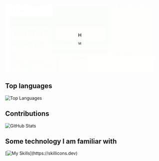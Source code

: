 <img src="https://github.com/Seanmmajor/Seanmmajor/blob/main/download.gif" alt="Here is a little bit about me!">

## Top languages
![Top Languages](https://github-readme-stats.vercel.app/api/top-langs/?username=Seanmmajor&show_icons=true&theme=dracula)
## Contributions
![GitHub Stats](https://github-readme-stats.vercel.app/api?username=Seanmmajor&show_icons=true&show_icons=true&theme=dracula)

## Some technology I am familiar with
[![My Skills](https://skillicons.dev/icons?i=bash,git,github,idea,java,linux,md,obsidian,powershell,py,raspberrypi,redhat,regex,ubuntu,vscode,windows,)](https://skillicons.dev)

